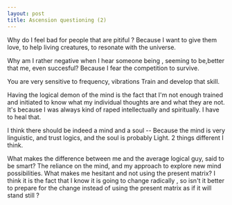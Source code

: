 ```yaml
---
layout: post
title: Ascension questioning (2)
---
```


Why do I feel bad for people that are pitiful ?
Because I want to give them love, to help living creatures, to resonate with the universe.


Why am I rather negative when I hear someone being , seeming to be,better that me, even succesful?
Because I fear the competition to survive.

You are very sensitive to frequency, vibrations
Train and develop that skill.

Having the logical demon of the mind is the fact that I'm not enough trained and initiated to know what my individual thoughts are and what they are not.
It's because I was always kind of raped intellectually and spiritually.
I have to heal that.

I think there should be indeed a mind and a soul --
Because the mind is very linguistic, and trust logics, and the soul is probably Light.
2 things different I think.


What makes the difference between me and the average logical guy, said to be smart?
The reliance on the mind, and my approach to explore new mind possibilities.
What makes me hesitant and not using the present matrix?
I think it is the fact that I know it is going to change radically , so isn't it better to prepare for the change instead of using the present matrix as if it will stand still ?
